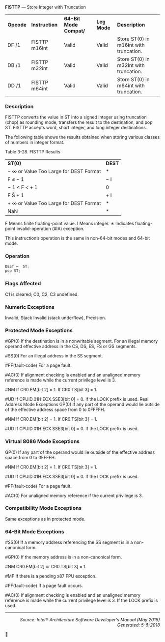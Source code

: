 <b>FISTTP</b> — Store Integer with Truncation
<table>
	<tr>
		<td><b>Opcode</b></td>
		<td><b>Instruction</b></td>
		<td><b>64-Bit Mode Compat/</b></td>
		<td><b>Leg Mode</b></td>
		<td><b>Description</b></td>
	</tr>
	<tr>
		<td>DF /1</td>
		<td>FISTTP m16int</td>
		<td>Valid</td>
		<td>Valid</td>
		<td>Store ST(0) in m16int with truncation.</td>
	</tr>
	<tr>
		<td>DB /1</td>
		<td>FISTTP m32int</td>
		<td>Valid</td>
		<td>Valid</td>
		<td>Store ST(0) in m32int with truncation.</td>
	</tr>
	<tr>
		<td>DD /1</td>
		<td>FISTTP m64int</td>
		<td>Valid</td>
		<td>Valid</td>
		<td>Store ST(0) in m64int with truncation.</td>
	</tr>
</table>


### Description
FISTTP converts the value in ST into a signed integer using truncation (chop) as rounding mode, transfers the
result to the destination, and pop ST. FISTTP accepts word, short integer, and long integer destinations.

The following table shows the results obtained when storing various classes of numbers in integer format.

Table 3-28.  FISTTP Results
<table>
	<tr>
		<td><b>ST(0)</b></td>
		<td><b>DEST</b></td>
	</tr>
	<tr>
		<td>− ∞  or  Value Too Large for DEST Format</td>
		<td>*</td>
	</tr>
	<tr>
		<td>F ≤  − 1</td>
		<td>− I</td>
	</tr>
	<tr>
		<td>− 1 < F < + 1</td>
		<td>0</td>
	</tr>
	<tr>
		<td>F Š + 1</td>
		<td>+ I</td>
	</tr>
	<tr>
		<td>+ ∞  or Value Too Large for DEST Format</td>
		<td>*</td>
	</tr>
	<tr>
		<td>NaN</td>
		<td>*</td>
	</tr>
</table>

F Means finite floating-point value.
Ι Means integer.
∗ Indicates floating-point invalid-operation (\#IA) exception.

This instruction’s operation is the same in non-64-bit modes and 64-bit mode.

### Operation

```java
DEST ←  ST;
pop ST;
```
### Flags Affected

C1 is cleared; C0, C2, C3 undefined.

### Numeric Exceptions

Invalid, Stack Invalid (stack underflow), Precision.

### Protected Mode Exceptions

<p>#GP(0)
If the destination is in a nonwritable segment.
For an illegal memory operand effective address in the CS, DS, ES, FS or GS segments.
<p>#SS(0)
For an illegal address in the SS segment.
<p>#PF(fault-code)
For a page fault.
<p>#AC(0)
If alignment checking is enabled and an unaligned memory reference is made while the
current privilege level is 3.
<p>#NM
If CR0.EM[bit 2] = 1.
If CR0.TS[bit 3] = 1.
<p>#UD
If CPUID.01H:ECX.SSE3[bit 0] = 0.
If the LOCK prefix is used.
Real Address Mode Exceptions
GP(0)
If any part of the operand would lie outside of the effective address space from 0 to 0FFFFH.
<p>#NM
If CR0.EM[bit 2] = 1.
If CR0.TS[bit 3] = 1.
<p>#UD
If CPUID.01H:ECX.SSE3[bit 0] = 0.
If the LOCK prefix is used.

### Virtual 8086 Mode Exceptions

GP(0)
If any part of the operand would lie outside of the effective address space from 0 to 0FFFFH.
<p>#NM
If CR0.EM[bit 2] = 1.
If CR0.TS[bit 3] = 1.
<p>#UD
If CPUID.01H:ECX.SSE3[bit 0] = 0.
If the LOCK prefix is used.
<p>#PF(fault-code)
For a page fault.
<p>#AC(0)
For unaligned memory reference if the current privilege is 3.

### Compatibility Mode Exceptions

Same exceptions as in protected mode.

### 64-Bit Mode Exceptions

<p>#SS(0)
If a memory address referencing the SS segment is in a non-canonical form.
<p>#GP(0)
If the memory address is in a non-canonical form.
<p>#NM
CR0.EM[bit 2] or CR0.TS[bit 3] = 1.
<p>#MF
If there is a pending x87 FPU exception.
<p>#PF(fault-code)
If a page fault occurs.
<p>#AC(0)
If alignment checking is enabled and an unaligned memory reference is made while the
current privilege level is 3.
If the LOCK prefix is used.

 --- 
<p align="right"><i>Source: Intel® Architecture Software Developer's Manual (May 2018)<br>Generated: 5-6-2018</i></p>
